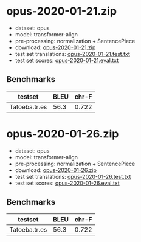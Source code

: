 # opus-2020-01-21.zip

* dataset: opus
* model: transformer-align
* pre-processing: normalization + SentencePiece
* download: [opus-2020-01-21.zip](https://object.pouta.csc.fi/OPUS-MT-models/tr-es/opus-2020-01-21.zip)
* test set translations: [opus-2020-01-21.test.txt](https://object.pouta.csc.fi/OPUS-MT-models/tr-es/opus-2020-01-21.test.txt)
* test set scores: [opus-2020-01-21.eval.txt](https://object.pouta.csc.fi/OPUS-MT-models/tr-es/opus-2020-01-21.eval.txt)

## Benchmarks

| testset               | BLEU  | chr-F |
|-----------------------|-------|-------|
| Tatoeba.tr.es 	| 56.3 	| 0.722 |

# opus-2020-01-26.zip

* dataset: opus
* model: transformer-align
* pre-processing: normalization + SentencePiece
* download: [opus-2020-01-26.zip](https://object.pouta.csc.fi/OPUS-MT-models/tr-es/opus-2020-01-26.zip)
* test set translations: [opus-2020-01-26.test.txt](https://object.pouta.csc.fi/OPUS-MT-models/tr-es/opus-2020-01-26.test.txt)
* test set scores: [opus-2020-01-26.eval.txt](https://object.pouta.csc.fi/OPUS-MT-models/tr-es/opus-2020-01-26.eval.txt)

## Benchmarks

| testset               | BLEU  | chr-F |
|-----------------------|-------|-------|
| Tatoeba.tr.es 	| 56.3 	| 0.722 |

